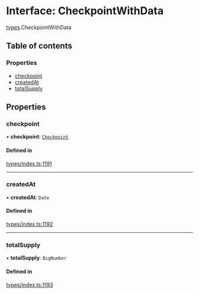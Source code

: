 # Interface: CheckpointWithData

[types](../wiki/types).CheckpointWithData

## Table of contents

### Properties

- [checkpoint](../wiki/types.CheckpointWithData#checkpoint)
- [createdAt](../wiki/types.CheckpointWithData#createdat)
- [totalSupply](../wiki/types.CheckpointWithData#totalsupply)

## Properties

### checkpoint

• **checkpoint**: [`Checkpoint`](../wiki/api.entities.Checkpoint.Checkpoint)

#### Defined in

[types/index.ts:1191](https://github.com/PolymeshAssociation/polymesh-sdk/blob/e978aefd/src/types/index.ts#L1191)

___

### createdAt

• **createdAt**: `Date`

#### Defined in

[types/index.ts:1192](https://github.com/PolymeshAssociation/polymesh-sdk/blob/e978aefd/src/types/index.ts#L1192)

___

### totalSupply

• **totalSupply**: `BigNumber`

#### Defined in

[types/index.ts:1193](https://github.com/PolymeshAssociation/polymesh-sdk/blob/e978aefd/src/types/index.ts#L1193)
